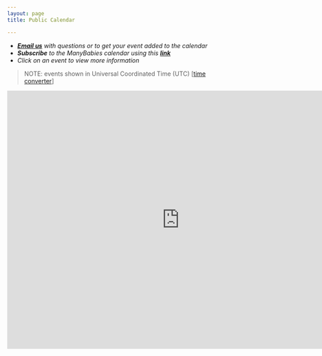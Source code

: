 ```yaml
---
layout: page
title: Public Calendar

---
```



* *[**Email us**](mailto:contact@manybabies.org) with questions or to get your event added to the calendar*
* ***Subscribe** to the ManyBabies calendar using this [**link**](https://calendar.google.com/calendar/u/0?cid=Y29udGFjdEBtYW55YmFiaWVzLm9yZw)*
* *Click on an event to view more information* 

> NOTE: events shown in Universal Coordinated Time (UTC) [[time converter](https://www.worldtimebuddy.com/)]

<!--
<iframe src="https://calendar.google.com/calendar/embed?src=contact%40manybabies.org&ctz=UTC" style="border: 0" width="800" height="600" frameborder="0" scrolling="no"></iframe>
-->

<iframe src="https://calendar.google.com/calendar/embed?src=2e29efd2583408999676cd427393c85bf06faa43bc9990c91d12e9256389be1c%40group.calendar.google.com&ctz=UTC" style="border: 0" width="800" height="600" frameborder="0" scrolling="no"></iframe>
